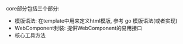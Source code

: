 core部分包括三个部分:
- 模版语法: 在template中用来定义html模版, 参考 go 模版语法(或者实现)
- WebComponent封装: 提供WebComponent的易用接口
- 核心工具方法


